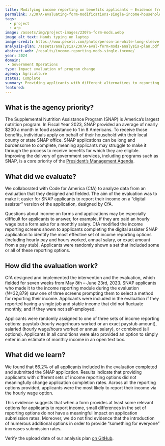 ```yaml
---
title: Modifying income reporting on benefits applicants — Evidence from single-income households
permalink: /2307A-evaluating-form-modifications-single-income-households/
tags: 
  - project
  - arp
image: /assets/img/project-images/2307a-form-mods.webp
image_alt_text: Hands typing on laptop
image-credit: https://www.pexels.com/photo/person-in-white-long-sleeve-shirt-using-macbook-pro-5076517/
analysis-plan: /assets/analysis/2307A-eval-form-mods-analysis-plan.pdf
abstract-web: /results/income-reporting-mods-single-income/
year: 2024  
domain:
 - Government Operations
type: Impact evaluation of program change
agency: Agriculture
status: Complete
summary: Providing applicants with different alternatives to reporting an hourly wage did not increase submission rates for an online application for SNAP benefits
featured: 
---
```

## What is the agency priority?
The Supplemental Nutrition Assistance Program (SNAP) is America’s largest nutrition program. In Fiscal Year 2023, SNAP provided an average of nearly $200 a month in food assistance to 1 in 8 Americans. To receive those benefits, individuals apply on behalf of their household with their local county or state SNAP office. SNAP applications can be long and burdensome to complete, meaning applicants may struggle to make it through the process to receive benefits for which they are eligible. Improving the delivery of government services, including programs such as SNAP, is a core priority of the <a class="usa-link usa-link--external" href="https://www.performance.gov/pma/cx/">President’s Management Agenda</a>.

## What did we evaluate?
We collaborated with Code for America (CfA) to analyze data from an evaluation that they designed and fielded. The aim of the evaluation was to make it easier for SNAP applicants to report their income on a “digital assister” version of the application, designed by CfA.

Questions about income on forms and applications may be especially difficult for applicants to answer, for example, if they are paid an hourly wage but a form asks for a monthly salary. CfA modified the income reporting screens shown to applicants completing the digital assister SNAP application to identify the most effective set of income reporting options (including hourly pay and hours worked, annual salary, or exact amount from a pay stub). Applicants were randomly shown a set that included some or all of these reporting options.

## How did the evaluation work?
CfA designed and implemented the intervention and the evaluation, which fielded for seven weeks from May 8th – June 23rd, 2023. SNAP applicants who made it to the income reporting module during the evaluation (<i>N</i>=32,879) saw one of three screens prompting them to select a method for reporting their income. Applicants were included in the evaluation if they reported having a single job and stable income that did not fluctuate monthly, and if they were not self-employed.

Applicants were randomly assigned to one of three sets of income reporting options: paystub (hourly wage/hours worked or an exact paystub amount), salaried (hourly wage/hours worked or annual salary), or combined (all options). Applicants in all conditions were also provided an option to simply enter in an estimate of monthly income in an open text box. 

## What did we learn?
We found that 66.2% of all applicants included in the evaluation completed and submitted the SNAP application. Results indicate that providing applicants with different sets of income reporting options did not meaningfully change application completion rates. Across all the reporting options provided, applicants were the most likely to report their income via the hourly wage option.

This evidence suggests that when a form provides at least some relevant options for applicants to report income, small differences in the set of reporting options do not have a meaningful impact on application submission rates. Moreover, we do not find evidence that the introduction of numerous additional options in order to provide “something for everyone” increases submission rates.

Verify the upload date of our analysis plan <a class="usa-link usa-link--external" href="https://github.com/gsa-oes/office-of-evaluation-sciences/commits/master/assets/analysis/2307A-eval-form-mods-analysis-plan.pdf">on GitHub</a>.
